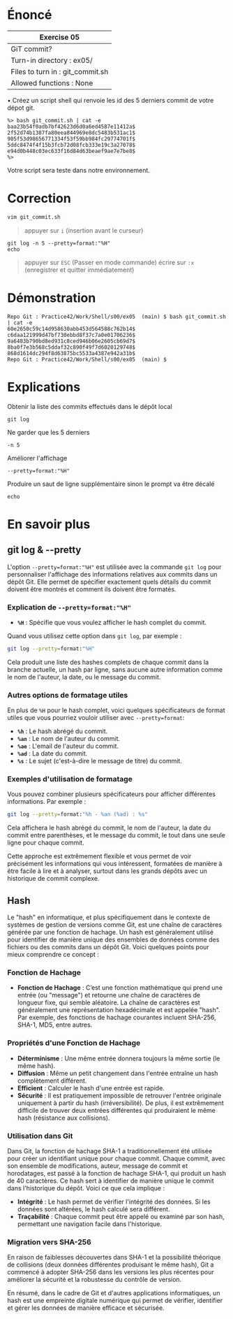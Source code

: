# Énoncé

| Exercise 05                      |
| -------------------------------- |
| GiT commit?                      |
| Turn-in directory : ex05/        |
| Files to turn in : git_commit.sh |
| Allowed functions : None         |
• Créez un script shell qui renvoie les id des 5 derniers commit de votre dépot git.
```console
%> bash git_commit.sh | cat -e
baa23b54f0adb7bf42623d6d0a6ed4587e11412a$
2f52d74b1387fa80eea844969e8dc5483b531ac1$
905f53d98656771334f53f59bb984fc29774701f$
5ddc8474f4f15b3fcb72d08fcb333e19c3a27078$
e94d0b448c03ec633f16d84d63beaef9ae7e7be8$
%>
```
Votre script sera teste dans notre environnement.

# Correction

```sh
vim git_commit.sh
```

> appuyer sur `i` (insertion avant le curseur)
```vim
git log -n 5 --pretty=format:"%H"
echo
```
> appuyer sur `ESC` (Passer en mode commande)
> écrire sur `:x` (enregistrer et quitter immédiatement)


# Démonstration

```console
Repo Git : Practice42/Work/Shell/s00/ex05  (main) $ bash git_commit.sh | cat -e
60e2650c59c14d958630abb453d564588c762b14$
c6daa121999d47bf730ebbd8f37c7a0e01706236$
9a6483b790bd8ed931c8ced946b06e2605cb69d7$
8ba0f7e3b568c5ddaf32c890f49f7d6020129748$
868d1614dc294f8d63875bc5533a4387e942a31b$
Repo Git : Practice42/Work/Shell/s00/ex05  (main) $ 
```

# Explications

Obtenir la liste des commits effectués dans le dépôt local
```
git log
```

Ne garder que les 5 derniers
```
-n 5
```

Améliorer l'affichage
```
--pretty=format:"%H"
```

Produire un saut de ligne supplémentaire sinon le prompt va être décalé
```
echo
```


# En savoir plus

## git log & --pretty

L'option `--pretty=format:"%H"` est utilisée avec la commande `git log` pour personnaliser l'affichage des informations relatives aux commits dans un dépôt Git. Elle permet de spécifier exactement quels détails du commit doivent être montrés et comment ils doivent être formatés.

### Explication de `--pretty=format:"%H"`

- **`%H`** : Spécifie que vous voulez afficher le hash complet du commit.

Quand vous utilisez cette option dans `git log`, par exemple :
```bash
git log --pretty=format:"%H"
```
Cela produit une liste des hashes complets de chaque commit dans la branche actuelle, un hash par ligne, sans aucune autre information comme le nom de l'auteur, la date, ou le message du commit.

### Autres options de formatage utiles

En plus de `%H` pour le hash complet, voici quelques spécificateurs de format utiles que vous pourriez vouloir utiliser avec `--pretty=format`:

- **`%h`** : Le hash abrégé du commit.
- **`%an`** : Le nom de l'auteur du commit.
- **`%ae`** : L'email de l'auteur du commit.
- **`%ad`** : La date du commit.
- **`%s`** : Le sujet (c'est-à-dire le message de titre) du commit.

### Exemples d'utilisation de formatage

Vous pouvez combiner plusieurs spécificateurs pour afficher différentes informations. Par exemple :

```bash
git log --pretty=format:"%h - %an (%ad) : %s"
```

Cela affichera le hash abrégé du commit, le nom de l'auteur, la date du commit entre parenthèses, et le message du commit, le tout dans une seule ligne pour chaque commit.

Cette approche est extrêmement flexible et vous permet de voir précisément les informations qui vous intéressent, formatées de manière à être facile à lire et à analyser, surtout dans les grands dépôts avec un historique de commit complexe.

## Hash

Le "hash" en informatique, et plus spécifiquement dans le contexte de systèmes de gestion de versions comme Git, est une chaîne de caractères générée par une fonction de hachage. Un hash est généralement utilisé pour identifier de manière unique des ensembles de données comme des fichiers ou des commits dans un dépôt Git. Voici quelques points pour mieux comprendre ce concept :

### Fonction de Hachage
- **Fonction de Hachage** : C’est une fonction mathématique qui prend une entrée (ou "message") et retourne une chaîne de caractères de longueur fixe, qui semble aléatoire. La chaîne de caractères est généralement une représentation hexadécimale et est appelée "hash". Par exemple, des fonctions de hachage courantes incluent SHA-256, SHA-1, MD5, entre autres.

### Propriétés d'une Fonction de Hachage
- **Déterminisme** : Une même entrée donnera toujours la même sortie (le même hash).
- **Diffusion** : Même un petit changement dans l'entrée entraîne un hash complètement différent.
- **Efficient** : Calculer le hash d'une entrée est rapide.
- **Sécurité** : Il est pratiquement impossible de retrouver l'entrée originale uniquement à partir du hash (irréversibilité). De plus, il est extrêmement difficile de trouver deux entrées différentes qui produiraient le même hash (résistance aux collisions).

### Utilisation dans Git
Dans Git, la fonction de hachage SHA-1 a traditionnellement été utilisée pour créer un identifiant unique pour chaque commit. Chaque commit, avec son ensemble de modifications, auteur, message de commit et horodatages, est passé à la fonction de hachage SHA-1, qui produit un hash de 40 caractères. Ce hash sert à identifier de manière unique le commit dans l'historique du dépôt. Voici ce que cela implique :

- **Intégrité** : Le hash permet de vérifier l'intégrité des données. Si les données sont altérées, le hash calculé sera différent.
- **Traçabilité** : Chaque commit peut être appelé ou examiné par son hash, permettant une navigation facile dans l'historique.

### Migration vers SHA-256
En raison de faiblesses découvertes dans SHA-1 et la possibilité théorique de collisions (deux données différentes produisant le même hash), Git a commencé à adopter SHA-256 dans les versions les plus récentes pour améliorer la sécurité et la robustesse du contrôle de version.

En résumé, dans le cadre de Git et d'autres applications informatiques, un hash est une empreinte digitale numérique qui permet de vérifier, identifier et gérer les données de manière efficace et sécurisée.